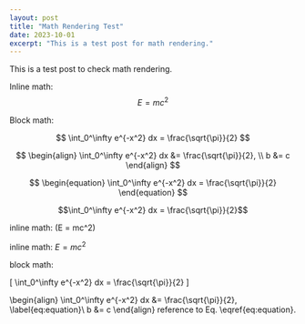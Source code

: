 ```yaml
---
layout: post
title: "Math Rendering Test"
date: 2023-10-01
excerpt: "This is a test post for math rendering."
---
```


This is a test post to check math rendering.

Inline math: $$E = mc^2$$

Block math:

$$
\int_0^\infty e^{-x^2} dx = \frac{\sqrt{\pi}}{2}
$$

$$
\begin{align}
    \int_0^\infty e^{-x^2} dx &= \frac{\sqrt{\pi}}{2}, \\
    b &= c
\end{align}
$$

$$
\begin{equation}
    \int_0^\infty e^{-x^2} dx = \frac{\sqrt{\pi}}{2}
\end{equation}
$$


```math
\int_0^\infty e^{-x^2} dx = \frac{\sqrt{\pi}}{2}
```

inline math: \(E = mc^2\)

inline math: $E = mc^2$

block math:

\[
\int_0^\infty e^{-x^2} dx = \frac{\sqrt{\pi}}{2}
\]

\begin{align}
    \int_0^\infty e^{-x^2} dx &= \frac{\sqrt{\pi}}{2}, \label{eq:equation}\\
    b &= c
\end{align}
reference to Eq. \eqref{eq:equation}.